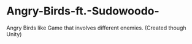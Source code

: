# Angry-Birds-ft.-Sudowoodo-
Angry Birds like Game that involves different enemies. (Created though Unity)
